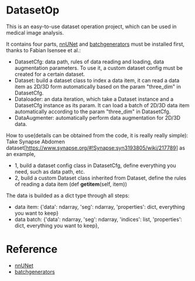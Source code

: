 # DatasetOp
This is an easy-to-use dataset operation project, which can be used in medical image analysis.

It contains four parts, [nnUNet](https://github.com/MIC-DKFZ/nnUNet) and [batchgenerators](https://github.com/MIC-DKFZ/batchgenerators) must be installed first, thanks to Fabian Isensee et al.: 
- DatasetCfg: data path, rules of data reading and loading, data augmentation parameters. To use it, a custom dataset config must be created for a certain dataset.
- Dataset: build a dataset class to index a data item, it can read a data item as 2D/3D form automatically based on the param "three_dim" in DatasetCfg.
- Dataloader: an data iteration, which take a Dataset instance and a DatasetCfg instance as its param. It can load a batch of 2D/3D data item automatically according to the param "three_dim" in DatasetCfg.
- DataAugmenter: automatically perform data augmentation for 2D/3D data.

How to use(details can be obtained from the code, it is really really simple):
Take Synapse Abdomen dataset[https://www.synapse.org/#!Synapse:syn3193805/wiki/217789] as an example,
- 1, build a dataset config class in DatasetCfg, define everything you need, such as data path, etc.
- 2, build a custom Dataset class inherited from Dataset, define the rules of reading a data item (def __getitem__(self, item))

The data is builded as a dict type through all steps:
- data item: {'data': ndarray, 'seg': ndarray, 'properties': dict, everything you want to keep}
- data batch: {'data': ndarray, 'seg': ndarray, 'indices': list, 'properties': dict, everything you want to keep},

# Reference
- [nnUNet](https://github.com/MIC-DKFZ/nnUNet)
- [batchgenerators](https://github.com/MIC-DKFZ/batchgenerators)
